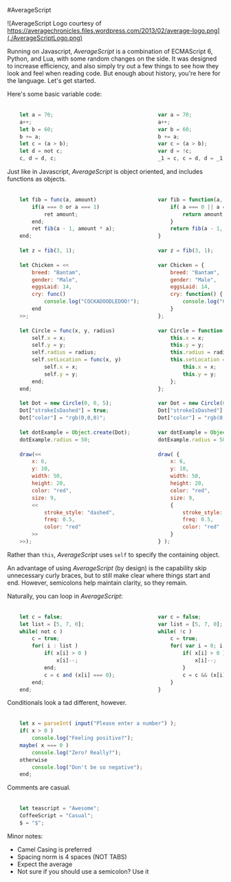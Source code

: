 #AverageScript


![AverageScript Logo courtesy of https://averagechronicles.files.wordpress.com/2013/02/average-logo.png](./AverageScriptLogo.png)

Running on Javascript, _AverageScript_ is a combination of ECMAScript 6, Python, and Lua, with some random changes on the side. It was designed to increase efficiency, and also simply try out a few things to see how they look and feel when reading code. But enough about history, you're here for the language. Let's get started.

Here's some basic variable code:

```js

    let a = 70;                                  var a = 70;
    a++;                                         a++;
    let b = 60;                                  var b = 60;
    b += a;                                      b += a;
    let c = (a > b);                             var c = (a > b);
    let d = not c;                               var d = !c;
    c, d = d, c;                                 _1 = c, c = d, d = _1;

```

Just like in Javascript, _AverageScript_ is object oriented, and includes functions as objects.

```js

    let fib = func(a, amount)                    var fib = function(a, amount) {
        if(a === 0 or a === 1)                       if( a === 0 || a === 1 ) {
            ret amount;                                  return amount;
        end;                                         }
        ret fib(a - 1, amount * a);                  return fib(a - 1, amount * a);
    end;                                         }

    let z = fib(3, 1);                           var z = fib(3, 1);

    let Chicken = <<                             var Chicken = {
        breed: "Bantam",                             breed: "Bantam",
        gender: "Male",                              gender: "Male",
        eggsLaid: 14,                                eggsLaid: 14,
        cry: func()                                  cry: function() {
            console.log("COCKADOODLEDOO!");              console.log("COCKADOODLEDOO!");
        end                                          }
    >>;                                          };

    let Circle = func(x, y, radius)              var Circle = function(x, y, radius) {
        self.x = x;                                  this.x = x;
        self.y = y;                                  this.y = y;
        self.radius = radius;                        this.radius = radius;
        self.setLocation = func(x, y)                this.setLocation = function(x, y) {
            self.x = x;                                  this.x = x;
            self.y = y;                                  this.y = y;
        end;                                         };
    end;                                         };

    let Dot = new Circle(0, 0, 5);               var Dot = new Circle(0, 0, 5);
    Dot["strokeIsDashed"] = true;                Dot["strokeIsDashed"] = true;
    Dot["color"] = "rgb(0,0,0)";                 Dot["color"] = "rgb(0,0,0)";
	
	let dotExample = Object.create(Dot);         var dotExample = Object.create(Dot);
	dotExample.radius = 50;                      dotExample.radius = 50;
    
    draw(<<                                      draw( {
        x: 6,                                        x: 6, 
        y: 10,                                       y: 10, 
        width: 50,                                   width: 50,
        height: 20,                                  height: 20,
        color: "red",                                color: "red", 
        size: 9,                                     size: 9,
        <<                                           {
            stroke_style: "dashed",                      stroke_style: "dashed", 
            freq: 0.5,                                   freq: 0.5, 
            color: "red"                                 color: "red"
        >>                                           }
    >>);                                         } );

````

Rather than `this`, _AverageScript_ uses `self` to specify the containing object.

An advantage of using _AverageScript_ (by design) is the capability skip unnecessary curly braces, but to still make clear where things start and end. However, semicolons help maintain clarity, so they remain.

Naturally, you can loop in _AverageScript_:

```js

    let c = false;                               var c = false;
    let list = [5, 7, 0];                        var list = [5, 7, 0];
    while( not c )                               while( !c )
        c = true;                                    c = true;
        for( i : list )                              for( var i = 0; i < list.length; i++ ) {
            if( x[i] > 0 )                               if( x[i] > 0 ) {                               
                x[i]--;                                      x[i]--;
            end;                                         }
            c = c and (x[i] === 0);                      c = c && (x[i] === 0);
        end;                                         }
    end;                                         }

```

Conditionals look a tad different, however.

```js

    let x = parseInt( input("Please enter a number") );                   var x = parseInt( input("Please enter a number") );   // input function is user defined.
    if( x > 0 )                                                           if( x > 0 ) {
        console.log("Feeling positive?");                                     console.log("Feeling positive?");
    maybe( x === 0 )                                                      } else if( x === 0 ) {
        console.log("Zero? Really?");                                         console.log("Zero? Really?");
    otherwise                                                             } else {
        console.log("Don't be so negative");                                  console.log("Don't be so negative");
    end;                                                                  }

```

Comments are casual.

```js

    let teascript = "Awesome";                                            var teascript = "Awesome";   // Variables should be declared with let.
    CoffeeScript = "Casual";                                              CoffeeScript = "Casual";     // Variables can be declared without let,
    $ = "$";                                                              $ = "$";                     // but its far less clear.

```


Minor notes:
* Camel Casing is preferred  
* Spacing norm is 4 spaces (NOT TABS)  
* Expect the average
* Not sure if you should use a semicolon? Use it
